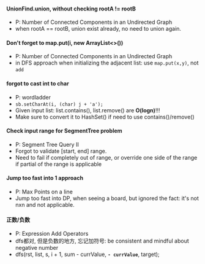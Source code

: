 #### UnionFind.union, without checking rootA != rootB
- P: Number of Connected Components in an Undirected Graph
- when rootA == rootB, union exist already, no need to union again.

#### Don't forget to map.put(i, new ArrayList<>())
- P: Number of Connected Components in an Undirected Graph
- in DFS approach when initializing the adjacent list: use `map.put(x,y)`, not `add`


#### forgot to cast int to char
- P: wordladder
- `sb.setCharAt(i, (char) j + 'a');`
- Given input list: list.contains(), list.remove() are **O(logn)**!!!
- Make sure to convert it to HashSet() if need to use contains()/remove()

#### Check input range for SegmentTree problem
- P: Segment Tree Query II
- Forgot to validate [start, end] range. 
- Need to fail if completely out of range, or override one side of the range if partial of the range is applicable

#### Jump too fast into 1 approach
- P: Max Points on a line
- Jump too fast into DP, when seeing a board, but ignored the fact: it's not nxn and not applicable.

#### 正数/负数
- P: Expression Add Operators
- dfs都对, 但是负数的地方, 忘记加符号: be consistent and mindful about negative number
- dfs(rst, list, s, i + 1, sum - currValue, **`- currValue`**, target);